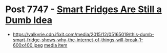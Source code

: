 # Post 7747 - [Smart Fridges Are Still a Dumb Idea](https://www.ifixit.com/News/7747/smart-fridges-dumb-idea)

- https://valkyrie.cdn.ifixit.com/media/2015/12/05165019/this-dumb-smart-fridge-shows-why-the-internet-of-things-will-break-1-600x400.jpeg [media item](media-27823.md)